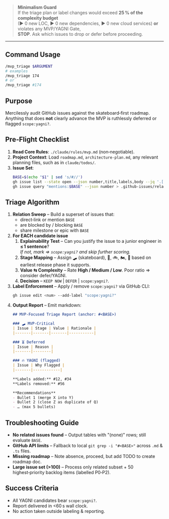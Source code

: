 > **Minimalism Guard**  
> If the triage plan or label changes would exceed **25 % of the complexity budget**  
> (► 0 new LOC, ► 0 new dependencies, ► 0 new cloud services) **or** violates any MVP/YAGNI Gate,  
> **STOP**. Ask which issues to drop or defer before proceeding.

---

## Command Usage
```bash
/mvp_triage $ARGUMENT
# examples
/mvp_triage 174
# or
/mvp_triage #174
```

## Purpose
Mercilessly audit GitHub issues against the skateboard‑first roadmap. Anything that does **not** clearly advance the MVP is ruthlessly deferred or flagged `scope:yagni?`.

## Pre‑Flight Checklist
1. **Read Core Rules**: `./claude/rules/mvp.md` (non‑negotiable).
2. **Project Context**: Load `roadmap.md`, `architecture-plan.md`, any relevant planning files, such as in `claude/todos/`.
3. **Issue Set**:
   ```bash
   BASE=$(echo "$1" | sed 's/#//')
   gh issue list --state open --json number,title,labels,body --jq '.[]' > .github-issues/all_issues.json
   gh issue query "mentions:$BASE" --json number > .github-issues/related.json  # fallback to grep if query unsupported
   ```

## Triage Algorithm
1. **Relation Sweep** – Build a superset of issues that:
   * direct‑link or mention `BASE`
   * are blocked by / blocking `BASE`
   * share milestone or epic with `BASE`
2. **For EACH candidate issue**
   1. **Explainability Test** – Can you justify the issue to a junior engineer in **≤ 1 sentence**?  
      *If not, mark ⇒ `scope:yagni?` and skip further scoring.*
   2. **Stage Mapping** – Assign 🛹 (skateboard), 🛴, 🚲, 🏍️, 🚗 based on earliest release phase it supports.
   3. **Value ⇆ Complexity** – Rate **High / Medium / Low**. Poor ratio ⇒ consider defer/YAGNI.
   4. **Decision** – `KEEP NOW` | `DEFER` | `scope:yagni?`.
3. **Label Enforcement** – Apply / remove `scope:yagni?` via GitHub CLI:
   ```bash
   gh issue edit <num> --add-label "scope:yagni?"
   ```
4. **Output Report** – Emit markdown:
   ```markdown
   ## MVP‑Focused Triage Report (anchor: #<BASE>)

   ### 🛹 MVP‑Critical
   | Issue | Stage | Value | Rationale |
   |-------|-------|-------|-----------|
   
   ### ⏳ Deferred
   | Issue | Reason |
   |-------|--------|
   
   ### 🔥 YAGNI (flagged)
   | Issue | Why Flagged |
   |-------|------------|

   **Labels added:** #12, #34  
   **Labels removed:** #56

   **Recommendations**
   - Bullet 1 (merge X into Y)
   - Bullet 2 (close Z as duplicate of Q)
   - … (max 5 bullets)
   ```

## Troubleshooting Guide
* **No related issues found** – Output tables with "(none)" rows; still evaluate `BASE`.
* **GitHub API limits** – Fallback to local `git grep -i "#<BASE>"` across `.md` & `.ts` files.
* **Missing roadmap** – Note absence, proceed, but add TODO to create roadmap doc.
* **Large issue set (>100)** – Process only related subset + 50 highest‑priority backlog items (labelled P0‑P2).

## Success Criteria
* All YAGNI candidates bear `scope:yagni?`.
* Report delivered in <60 s wall clock.
* No action taken outside labeling & reporting.
